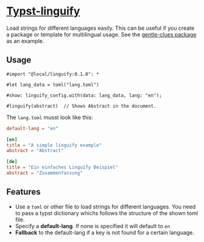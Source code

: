 # [Typst-linguify](https://github.com/jomaway/typst-linguify)

Load strings for different languages easily. This can be useful if you create a package or template for multilingual usage. See the [gentle-clues package](https://github.com/jomaway/typst-gentle-clues) as an example.

## Usage

```typst
#import "@local/linguify:0.1.0": *

#let lang_data = toml("lang.toml")

#show: linguify_config.with(data: lang_data, lang: "en");

#linguify(abstract)  // Shows Abstract in the document.

```

The `lang.toml` musst look like this:

```toml
default-lang = "en"

[en]
title = "A simple linguify example"
abstract = "Abstract"

[de]
title = "Ein einfaches Linguify Beispiel"
abstract = "Zusammenfassung"
```

## Features

- Use a `toml` or other file to load strings for different languages. You need to pass a typst dictionary whichs follows the structure of the shown toml file.
- Specify a **default-lang**. If none is specified it will default to `en`
- **Fallback** to the default-lang if a key is not found for a certain language.
